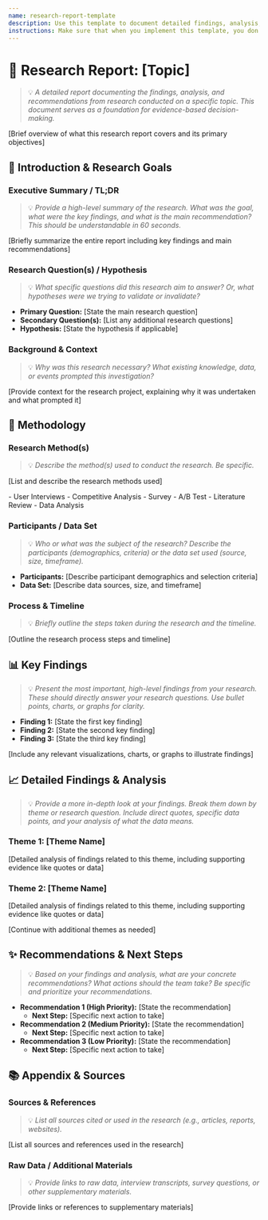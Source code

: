 ```yaml
---
name: research-report-template
description: Use this template to document detailed findings, analysis, and recommendations from research conducted on a specific topic. This document serves as a foundation for evidence-based decision-making.
instructions: Make sure that when you implement this template, you don't include these instructions or any other front matter from this template in your work. Output should always and only be the markdown part outside of the front matter. Never include any tags like <example>, <commentary>, or similar tags - these serve only to increase clarity about implementation. Always use single [ ] brackets to indicate instructions the implementer should follow. When referencing other documents from this project, use wikilinks format [[filename]] to reference them. Do not include the file extension or path.
---
```

# 🔬 Research Report: [Topic]
> 💡 *A detailed report documenting the findings, analysis, and recommendations from research conducted on a specific topic. This document serves as a foundation for evidence-based decision-making.*

[Brief overview of what this research report covers and its primary objectives]

## 🎯 Introduction & Research Goals

### Executive Summary / TL;DR
> 💡 *Provide a high-level summary of the research. What was the goal, what were the key findings, and what is the main recommendation? This should be understandable in 60 seconds.*

[Briefly summarize the entire report including key findings and main recommendations]

### Research Question(s) / Hypothesis
> 💡 *What specific questions did this research aim to answer? Or, what hypotheses were we trying to validate or invalidate?*

- **Primary Question:** [State the main research question]
- **Secondary Question(s):** [List any additional research questions]
- **Hypothesis:** [State the hypothesis if applicable]

### Background & Context
> 💡 *Why was this research necessary? What existing knowledge, data, or events prompted this investigation?*

[Provide context for the research project, explaining why it was undertaken and what prompted it]

## 🧪 Methodology

### Research Method(s)
> 💡 *Describe the method(s) used to conduct the research. Be specific.*

[List and describe the research methods used]

<example>
- User Interviews
- Competitive Analysis
- Survey
- A/B Test
- Literature Review
- Data Analysis
</example>

### Participants / Data Set
> 💡 *Who or what was the subject of the research? Describe the participants (demographics, criteria) or the data set used (source, size, timeframe).*

- **Participants:** [Describe participant demographics and selection criteria]
- **Data Set:** [Describe data sources, size, and timeframe]

### Process & Timeline
> 💡 *Briefly outline the steps taken during the research and the timeline.*

[Outline the research process steps and timeline]

## 📊 Key Findings
> 💡 *Present the most important, high-level findings from your research. These should directly answer your research questions. Use bullet points, charts, or graphs for clarity.*

- **Finding 1:** [State the first key finding]
- **Finding 2:** [State the second key finding]
- **Finding 3:** [State the third key finding]

[Include any relevant visualizations, charts, or graphs to illustrate findings]

## 📈 Detailed Findings & Analysis
> 💡 *Provide a more in-depth look at your findings. Break them down by theme or research question. Include direct quotes, specific data points, and your analysis of what the data means.*

### Theme 1: [Theme Name]
[Detailed analysis of findings related to this theme, including supporting evidence like quotes or data]

### Theme 2: [Theme Name]
[Detailed analysis of findings related to this theme, including supporting evidence like quotes or data]

[Continue with additional themes as needed]

## ✨ Recommendations & Next Steps
> 💡 *Based on your findings and analysis, what are your concrete recommendations? What actions should the team take? Be specific and prioritize your recommendations.*

- **Recommendation 1 (High Priority):** [State the recommendation]
  - **Next Step:** [Specific next action to take]
- **Recommendation 2 (Medium Priority):** [State the recommendation]
  - **Next Step:** [Specific next action to take]
- **Recommendation 3 (Low Priority):** [State the recommendation]
  - **Next Step:** [Specific next action to take]

## 📚 Appendix & Sources

### Sources & References
> 💡 *List all sources cited or used in the research (e.g., articles, reports, websites).*

[List all sources and references used in the research]

### Raw Data / Additional Materials
> 💡 *Provide links to raw data, interview transcripts, survey questions, or other supplementary materials.*

[Provide links or references to supplementary materials]
